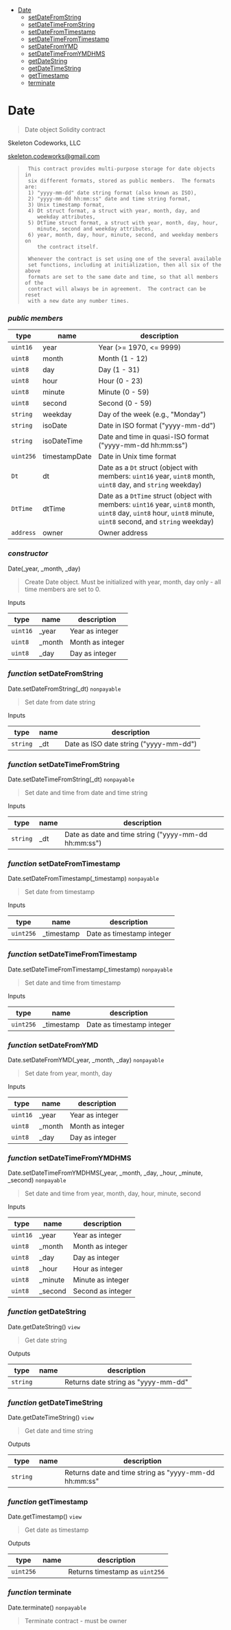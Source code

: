* [Date](#date)
  * [setDateFromString](#function-setdatefromstring)
  * [setDateTimeFromString](#function-setdatetimefromstring)
  * [setDateFromTimestamp](#function-setdatefromtimestamp)
  * [setDateTimeFromTimestamp](#function-setdatetimefromtimestamp)
  * [setDateFromYMD](#function-setdatefromymd)
  * [setDateTimeFromYMDHMS](#function-setdatetimefromymdhms)
  * [getDateString](#function-getdatestring)
  * [getDateTimeString](#function-getdatetimestring)
  * [getTimestamp](#function-gettimestamp)
  * [terminate](#function-terminate)

# Date

> Date object Solidity contract

Skeleton Codeworks, LLC

<skeleton.codeworks@gmail.com>


>      This contract provides multi-purpose storage for date objects in
>      six different formats, stored as public members.  The formats are:
>      1) "yyyy-mm-dd" date string format (also known as ISO),
>      2) "yyyy-mm-dd hh:mm:ss" date and time string format,
>      3) Unix timestamp format,
>      4) Dt struct format, a struct with year, month, day, and
>         weekday attributes,
>      5) DtTime struct format, a struct with year, month, day, hour,
>         minute, second and weekday attributes,
>      6) year, month, day, hour, minute, second, and weekday members on
>         the contract itself.
> 
>      Whenever the contract is set using one of the several available
>      set functions, including at initialization, then all six of the above
>      formats are set to the same date and time, so that all members of the
>      contract will always be in agreement.  The contract can be reset
>      with a new date any number times.


### *public members*

| **type** | **name** | **description** |
|-|-|-|
| `uint16` | year | Year (>= 1970, <= 9999) |
| `uint8` | month | Month (1 - 12) |
| `uint8` | day | Day (1 - 31) |
| `uint8` | hour | Hour (0 - 23) |
| `uint8` | minute | Minute (0 - 59) |
| `uint8` | second | Second (0 - 59) |
| `string` | weekday | Day of the week (e.g., "Monday") |
| `string` | isoDate | Date in ISO format ("yyyy-mm-dd") |
| `string` | isoDateTime | Date and time in quasi-ISO format ("yyyy-mm-dd hh:mm:ss") |
| `uint256` | timestampDate | Date in Unix time format |
| `Dt` | dt | Date as a `Dt` struct (object with members: `uint16` year, `uint8` month, `uint8` day, and `string` weekday) |
| `DtTime` | dtTime | Date as a `DtTime` struct (object with members: `uint16` year, `uint8` month, `uint8` day, `uint8` hour, `uint8` minute, `uint8` second, and `string` weekday) |
| `address` | owner | Owner address |


### *constructor*

Date(_year, _month, _day)

> Create Date object.  Must be initialized with year, month, day only - all time members are set to 0.

Inputs

| **type** | **name** | **description** |
|-|-|-|
| `uint16` | _year | Year as integer |
| `uint8` | _month | Month as integer |
| `uint8` | _day | Day as integer |


### *function* setDateFromString

Date.setDateFromString(_dt) `nonpayable`

> Set date from date string

Inputs

| **type** | **name** | **description** |
|-|-|-|
| `string` | _dt | Date as ISO date string ("yyyy-mm-dd") |


### *function* setDateTimeFromString

Date.setDateTimeFromString(_dt) `nonpayable`

> Set date and time from date and time string

Inputs

| **type** | **name** | **description** |
|-|-|-|
| `string` | _dt | Date as date and time string ("yyyy-mm-dd hh:mm:ss") |


### *function* setDateFromTimestamp

Date.setDateFromTimestamp(_timestamp) `nonpayable`

> Set date from timestamp

Inputs

| **type** | **name** | **description** |
|-|-|-|
| `uint256` | _timestamp | Date as timestamp integer |


### *function* setDateTimeFromTimestamp

Date.setDateTimeFromTimestamp(_timestamp) `nonpayable`

> Set date and time from timestamp

Inputs

| **type** | **name** | **description** |
|-|-|-|
| `uint256` | _timestamp | Date as timestamp integer |


### *function* setDateFromYMD

Date.setDateFromYMD(_year, _month, _day) `nonpayable`

> Set date from year, month, day

Inputs

| **type** | **name** | **description** |
|-|-|-|
| `uint16` | _year | Year as integer |
| `uint8` | _month | Month as integer |
| `uint8` | _day | Day as integer |


### *function* setDateTimeFromYMDHMS

Date.setDateTimeFromYMDHMS(_year, _month, _day, _hour, _minute, _second) `nonpayable`

> Set date and time from year, month, day, hour, minute, second

Inputs

| **type** | **name** | **description** |
|-|-|-|
| `uint16` | _year | Year as integer |
| `uint8` | _month | Month as integer |
| `uint8` | _day | Day as integer |
| `uint8` | _hour | Hour as integer |
| `uint8` | _minute | Minute as integer |
| `uint8` | _second | Second as integer |


### *function* getDateString

Date.getDateString() `view`

> Get date string



Outputs

| **type** | **name** | **description** |
|-|-|-|
| `string` |  | Returns date string as "yyyy-mm-dd" |


### *function* getDateTimeString

Date.getDateTimeString() `view`

> Get date and time string



Outputs

| **type** | **name** | **description** |
|-|-|-|
| `string` |  | Returns date and time string as "yyyy-mm-dd hh:mm:ss" |


### *function* getTimestamp

Date.getTimestamp() `view`

> Get date as timestamp



Outputs

| **type** | **name** | **description** |
|-|-|-|
| `uint256` |  | Returns timestamp as `uint256` |


### *function* terminate

Date.terminate() `nonpayable`

> Terminate contract - must be owner


